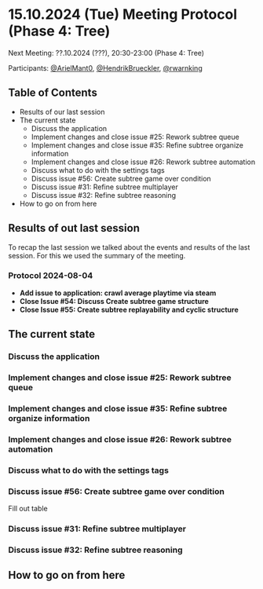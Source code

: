 # 15.10.2024 (Tue) Meeting Protocol (Phase 4: Tree)

Next Meeting: ??.10.2024 (???), 20:30-23:00 (Phase 4: Tree)

Participants: [@ArielMant0](https://github.com/ArielMant0), [@HendrikBrueckler](https://github.com/HendrikBrueckler), [@rwarnking](https://github.com/rwarnking)

## Table of Contents

- Results of our last session
- The current state
  - Discuss the application
  - Implement changes and close issue #25: Rework subtree queue
  - Implement changes and close issue #35: Refine subtree organize information
  - Implement changes and close issue #26: Rework subtree automation
  - Discuss what to do with the settings tags
  - Discuss issue #56: Create subtree game over condition
  - Discuss issue #31: Refine subtree multiplayer
  - Discuss issue #32: Refine subtree reasoning
- How to go on from here

## Results of out last session

To recap the last session we talked about the events and results of the last session. For this we used the summary of the meeting.

### Protocol 2024-08-04

- **Add issue to application: crawl average playtime via steam**
- **Close Issue #54: Discuss Create subtree game structure**
- **Close Issue #55: Create subtree replayability and cyclic structure**

## The current state

### Discuss the application

### Implement changes and close issue #25: Rework subtree queue

### Implement changes and close issue #35: Refine subtree organize information

### Implement changes and close issue #26: Rework subtree automation

### Discuss what to do with the settings tags

### Discuss issue #56: Create subtree game over condition

Fill out table

### Discuss issue #31: Refine subtree multiplayer

### Discuss issue #32: Refine subtree reasoning

## How to go on from here
